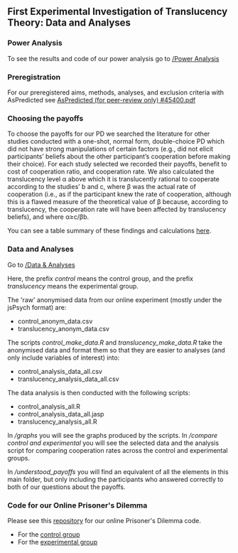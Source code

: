 ## First Experimental Investigation of Translucency Theory: Data and Analyses

### Power Analysis

To see the results and code of our power analysis go to [/Power Analysis](https://github.com/Karakaii/Translucency-Experiment-1-Data-and-Analyses/tree/master/Power%20Analysis)

### Preregistration

For our preregistered aims, methods, analyses, and exclusion criteria with AsPredicted see [AsPredicted (for peer-review only) #45400.pdf](https://github.com/Karakaii/Translucency-Experiment-1-Data-and-Analyses/blob/master/AsPredicted%20(for%20peer-review%20only)%20%2345400.pdf) 

### Choosing the payoffs

To choose the payoffs for our PD we searched the literature for other studies conducted with a one-shot, normal form, double-choice PD which did not have strong manipulations of certain factors (e.g., did not elicit participants’ beliefs about the other participant’s cooperation before making their choice). For each study selected we recorded their payoffs, benefit to cost of cooperation ratio, and cooperation rate. We also calculated the translucency level α above which it is translucently rational to cooperate according to the studies’ b and c, where β was the actual rate of cooperation (i.e., as if the participant knew the rate of cooperation, although this is a flawed measure of the theoretical value of β because, according to translucency, the cooperation rate will have been affected by translucency beliefs), and where α≥c/βb. 

You can see a table summary of these findings and calculations [here](https://github.com/Karakaii/Translucency-Experiment-1-Data-and-Analyses/blob/master/table%20research%20for%20payoffs.xlsx).
### Data and Analyses

Go to [/Data & Analyses](https://github.com/Karakaii/Translucency-Experiment-1-Data-and-Analyses/tree/master/Data%20%26%20Analyses)

Here, the prefix *control* means the control group, and the prefix *translucency* means the experimental group.

The 'raw' anonymised data from our online experiment (mostly under the jsPsych format) are:
- control_anonym_data.csv
- translucency_anonym_data.csv

The scripts *control_make_data.R* and *translucency_make_data.R* take the anonymised data and format them so that they are easier to analyses (and only include variables of interest) into:
- control_analysis_data_all.csv
- translucency_analysis_data_all.csv

The data analysis is then conducted with the following scripts:
- control_analysis_all.R
- control_analysis_data_all.jasp
- translucency_analysis_all.R

In */graphs* you will see the graphs produced by the scripts.
In */compare control and experimental* you will see the selected data and the analysis script for comparing cooperation rates across the control and experimental groups.

In */understood_payoffs* you will find an equivalent of all the elements in this main folder, but only including the participants who answered correctly to both of our questions about the payoffs.

### Code for our Online Prisoner's Dilemma

Please see this [repository](https://github.com/Karakaii/Translucency-Experiment-1-Code-For-Multiplayer-Prisoner-s-Dilemma/) for our online Prisoner's Dilemma code.
- For the [control group](https://github.com/Karakaii/Translucency-Experiment-1-Code-For-Multiplayer-Prisoner-s-Dilemma/releases/tag/v1.0-Control)
- For the [experimental group](https://github.com/Karakaii/Translucency-Experiment-1-Code-For-Multiplayer-Prisoner-s-Dilemma/releases/tag/v2.0-Translucency)
